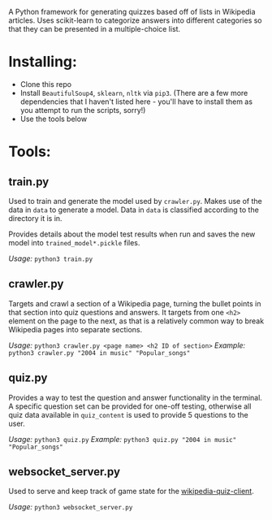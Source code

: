 A Python framework for generating quizzes based off of lists in Wikipedia articles. Uses scikit-learn to categorize answers into different categories so that they can be presented in a multiple-choice list.

# Installing:
- Clone this repo
- Install `BeautifulSoup4`, `sklearn`, `nltk` via `pip3`. (There are a few more dependencies that I haven't listed here - you'll have to install them as you attempt to run the scripts, sorry!)
- Use the tools below

# Tools:

## train.py
Used to train and generate the model used by `crawler.py`. Makes use of the data in `data` to generate a model. Data in `data` is classified according to the directory it is in. 

Provides details about the model test results when run and saves the new model into `trained_model*.pickle` files.

*Usage:* `python3 train.py`

## crawler.py
Targets and crawl a section of a Wikipedia page, turning the bullet points in that section into quiz questions and answers. It targets from one `<h2>` element on the page to the next, as that is a relatively common way to break Wikipedia pages into separate sections.

*Usage:* `python3 crawler.py <page name> <h2 ID of section>`
*Example:* `python3 crawler.py "2004 in music" "Popular_songs"`

## quiz.py
Provides a way to test the question and answer functionality in the terminal. A specific question set can be provided for one-off testing, otherwise all quiz data available in `quiz_content` is used to provide 5 questions to the user.

*Usage:* `python3 quiz.py`
*Example:* `python3 quiz.py "2004 in music" "Popular_songs"`

## websocket_server.py
Used to serve and keep track of game state for the [wikipedia-quiz-client](https://github.com/yokelpole/wikipedia-quiz-client).

*Usage:* `python3 websocket_server.py`
